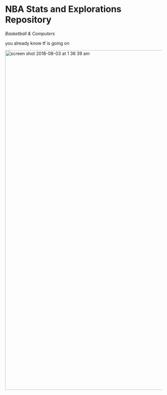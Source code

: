 # NBA Stats and Explorations Repository

*Basketball & Computers*

you already know tf is going on 


<img width="1091" alt="screen shot 2018-08-03 at 1 36 39 am" src="https://user-images.githubusercontent.com/13176059/43625984-be677f30-96bd-11e8-9d67-88100683291d.png">
